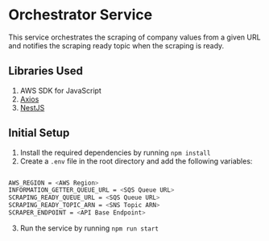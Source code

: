 # Orchestrator Service

This service orchestrates the scraping of company values from a given URL and notifies the scraping ready topic when the scraping is ready.

## Libraries Used

1. AWS SDK for JavaScript
2. [Axios](https://github.com/axios/axios)
3. [NestJS](https://github.com/nestjs/nest)

## Initial Setup

1. Install the required dependencies by running `npm install`
2. Create a `.env` file in the root directory and add the following variables:

```bash

AWS_REGION = <AWS Region>
INFORMATION_GETTER_QUEUE_URL = <SQS Queue URL>
SCRAPING_READY_QUEUE_URL = <SQS Queue URL>
SCRAPING_READY_TOPIC_ARN = <SNS Topic ARN>
SCRAPER_ENDPOINT = <API Base Endpoint>

```

3. Run the service by running `npm run start`
